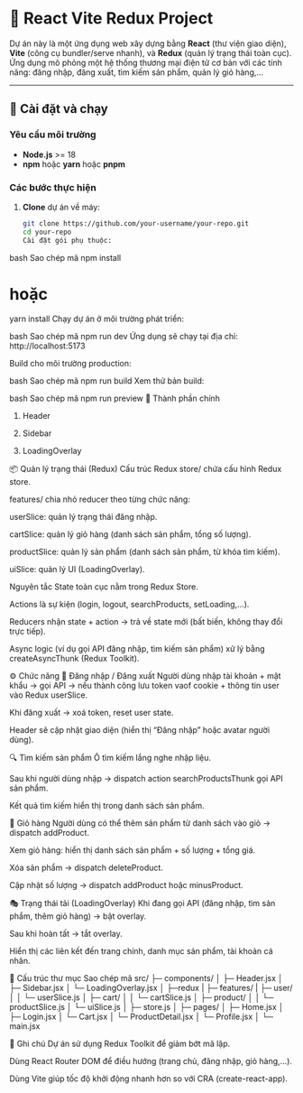 # 🛒 React Vite Redux Project

Dự án này là một ứng dụng web xây dựng bằng **React** (thư viện giao diện), **Vite** (công cụ bundler/serve nhanh), và **Redux** (quản lý trạng thái toàn cục).  
Ứng dụng mô phỏng một hệ thống thương mại điện tử cơ bản với các tính năng: đăng nhập, đăng xuất, tìm kiếm sản phẩm, quản lý giỏ hàng,...

---

## 🚀 Cài đặt và chạy

### Yêu cầu môi trường

- **Node.js** >= 18
- **npm** hoặc **yarn** hoặc **pnpm**

### Các bước thực hiện

1. **Clone** dự án về máy:
   ```bash
   git clone https://github.com/your-username/your-repo.git
   cd your-repo
   Cài đặt gói phụ thuộc:
   ```

bash
Sao chép mã
npm install

# hoặc

yarn install
Chạy dự án ở môi trường phát triển:

bash
Sao chép mã
npm run dev
Ứng dụng sẽ chạy tại địa chỉ: http://localhost:5173

Build cho môi trường production:

bash
Sao chép mã
npm run build
Xem thử bản build:

bash
Sao chép mã
npm run preview
🧩 Thành phần chính

1. Header

2. Sidebar

3. LoadingOverlay

📦 Quản lý trạng thái (Redux)
Cấu trúc Redux
store/ chứa cấu hình Redux store.

features/ chia nhỏ reducer theo từng chức năng:

userSlice: quản lý trạng thái đăng nhập.

cartSlice: quản lý giỏ hàng (danh sách sản phẩm, tổng số lượng).

productSlice: quản lý sản phẩm (danh sách sản phẩm, từ khóa tìm kiếm).

uiSlice: quản lý UI (LoadingOverlay).

Nguyên tắc
State toàn cục nằm trong Redux Store.

Actions là sự kiện (login, logout, searchProducts, setLoading,...).

Reducers nhận state + action → trả về state mới (bất biến, không thay đổi trực tiếp).

Async logic (ví dụ gọi API đăng nhập, tìm kiếm sản phẩm) xử lý bằng createAsyncThunk (Redux Toolkit).

⚙️ Chức năng
🔑 Đăng nhập / Đăng xuất
Người dùng nhập tài khoản + mật khẩu → gọi API → nếu thành công lưu token vaof cookie + thông tin user vào Redux userSlice.

Khi đăng xuất → xoá token, reset user state.

Header sẽ cập nhật giao diện (hiển thị “Đăng nhập” hoặc avatar người dùng).

🔍 Tìm kiếm sản phẩm
Ô tìm kiếm lắng nghe nhập liệu.

Sau khi người dùng nhập → dispatch action searchProductsThunk gọi API sản phẩm.

Kết quả tìm kiếm hiển thị trong danh sách sản phẩm.

🛒 Giỏ hàng
Người dùng có thể thêm sản phẩm từ danh sách vào giỏ → dispatch addProduct.

Xem giỏ hàng: hiển thị danh sách sản phẩm + số lượng + tổng giá.

Xóa sản phẩm → dispatch deleteProduct.

Cập nhật số lượng → dispatch addProduct hoặc minusProduct.

🎭 Trạng thái tải (LoadingOverlay)
Khi đang gọi API (đăng nhập, tìm sản phẩm, thêm giỏ hàng) → bật overlay.

Sau khi hoàn tất → tắt overlay.

Hiển thị các liên kết đến trang chính, danh mục sản phẩm, tài khoản cá nhân.

📁 Cấu trúc thư mục
Sao chép mã
src/
├─ components/
│ ├─ Header.jsx
│ ├─ Sidebar.jsx
│ └─ LoadingOverlay.jsx
│
├─redux
| ├─ features/
| ├─ user/
│ │ └─ userSlice.js
│ ├─ cart/
│ │ └─ cartSlice.js
│ ├─ product/
│ │ └─ productSlice.js
│ └─ uiSlice.js
│ ├─ store.js
│
├─ pages/
│ ├─ Home.jsx
│ ├─ Login.jsx
│ └─ Cart.jsx
│ └─ ProductDetail.jsx
│ └─ Profile.jsx
│
└─ main.jsx

📝 Ghi chú
Dự án sử dụng Redux Toolkit để giảm bớt mã lặp.

Dùng React Router DOM để điều hướng (trang chủ, đăng nhập, giỏ hàng,...).

Dùng Vite giúp tốc độ khởi động nhanh hơn so với CRA (create-react-app).
